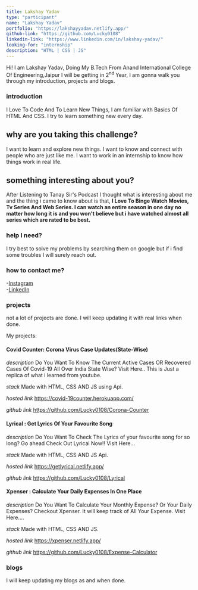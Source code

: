 ```yaml
---
title: Lakshay Yadav
type: "participant"
name: "Lakshay Yadav"
portfolio: "https://lakshayyadav.netlify.app/"
github-link: "https://github.com/Lucky0108"
linkedin-link: "https://www.linkedin.com/in/lakshay-yadav/"
looking-for: "internship"
description: "HTML | CSS | JS"
---
```


Hi! I am Lakshay Yadav, Doing My B.Tech From Anand International College Of Engineering,Jaipur
I will be getting in 2<sup>nd</sup> Year, I am gonna walk you through my introduction, projects and blogs.

### introduction

I Love To Code And To Learn New Things, I am familiar with Basics Of HTML And CSS.
I try to learn something new every day. 

## why are you taking this challenge?

I want to learn and explore new things.
I want to know and connect with people who are just like me.
I want to work in an internship to know how things work in real life.

## something interesting about you?

After Listening to Tanay Sir's Podcast I thought what is interesting about me and the thing i came to know about is that,
**I Love To Binge Watch Movies, Tv Series And Web Series. I can watch an entire season in one day no matter how long it is and you won't believe but i have watched almost all series which are rated to be best.**

### help I need?

I try best to solve my problems by searching them on google but if i find some troubles I will surely reach out. 

### how to contact me?

-[Instagram](https://instagram.com/lakshayy.yyadav/) <br>
-[LinkedIn](https://www.linkedin.com/in/lakshay-yadav/) 

### projects

not a lot of projects are done. I will keep updating it with real links when done.

My projects:

#### Covid Counter: Corona Virus Case Updates(State-Wise)

_description_ Do You Want To Know The Current Active Cases OR Recovered Cases Of Covid-19 All Over India State Wise? Visit Here..
               This is Just a replica of what i learned from youtube. 

_stack_ Made with HTML, CSS AND JS using Api.

_hosted link_ https://covid-19counter.herokuapp.com/

_github link_ https://github.com/Lucky0108/Corona-Counter

#### Lyrical : Get Lyrics Of Your Favourite Song

_description_ Do You Want To Check The Lyrics of your favourite song for so long? Go ahead Check Out Lyrical Now!!
                Visit Here...


_stack_ Made with HTML, CSS AND JS Api.

_hosted link_ https://getlyrical.netlify.app/

_github link_ https://github.com/Lucky0108/Lyrical


#### Xpenser : Calculate Your Daily Expenses In One Place

_description_ Do You Want To Calculate Your Monthly Expense? Or Your Daily Expenses? Checkout Xpenser. It will keep track of All
                Your Expense. Visit Here....


_stack_ Made with HTML, CSS AND JS.

_hosted link_ https://xpenser.netlify.app/

_github link_ https://github.com/Lucky0108/Expense-Calculator

### blogs

I will keep updating my blogs as and when done.

<!-- #### why I liked GraphQL over REST?

_description_ I will write something really nice here so that you feel like reading my blog.

_link_ https://dev.to/some-imaginary-link -->

